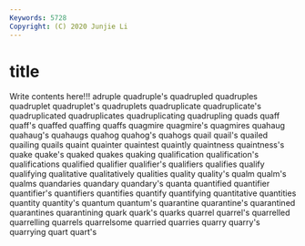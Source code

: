 ```yaml
---
Keywords: 5728
Copyright: (C) 2020 Junjie Li
---
```


# title

Write contents here!!!
adruple 
quadruple's
quadrupled 
quadruples 
quadruplet 
quadruplet's 
quadruplets 
quadruplicate 
quadruplicate's 
quadruplicated 
quadruplicates 
quadruplicating
quadrupling 
quads 
quaff 
quaff's 
quaffed 
quaffing 
quaffs 
quagmire 
quagmire's 
quagmires
quahaug 
quahaug's 
quahaugs 
quahog 
quahog's 
quahogs 
quail 
quail's 
quailed 
quailing
quails 
quaint 
quainter 
quaintest 
quaintly 
quaintness 
quaintness's 
quake 
quake's 
quaked
quakes 
quaking 
qualification 
qualification's 
qualifications 
qualified 
qualifier 
qualifier's 
qualifiers 
qualifies
qualify 
qualifying 
qualitative 
qualitatively 
qualities 
quality 
quality's 
qualm 
qualm's 
qualms
quandaries 
quandary 
quandary's 
quanta 
quantified 
quantifier 
quantifier's 
quantifiers 
quantifies 
quantify
quantifying 
quantitative 
quantities 
quantity 
quantity's 
quantum 
quantum's 
quarantine 
quarantine's 
quarantined
quarantines 
quarantining 
quark 
quark's 
quarks 
quarrel 
quarrel's 
quarrelled 
quarrelling 
quarrels
quarrelsome 
quarried 
quarries 
quarry 
quarry's 
quarrying 
quart 
quart's 
